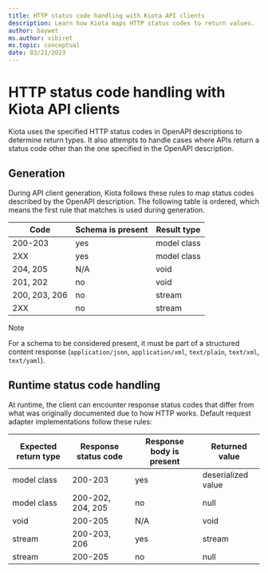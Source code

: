 ```yaml
---
title: HTTP status code handling with Kiota API clients
description: Learn how Kiota maps HTTP status codes to return values.
author: baywet
ms.author: vibiret
ms.topic: conceptual
date: 03/21/2023
---
```


# HTTP status code handling with Kiota API clients

Kiota uses the specified HTTP status codes in OpenAPI descriptions to determine return types. It also attempts to handle cases where APIs return a status code other than the one specified in the OpenAPI description.

## Generation

During API client generation, Kiota follows these rules to map status codes described by the OpenAPI description. The following table is ordered, which means the first rule that matches is used during generation.

| Code          | Schema is present | Result type |
|---------------|-------------------|-------------|
| 200-203       | yes               | model class |
| 2XX           | yes               | model class |
| 204, 205      | N/A               | void        |
| 201, 202      | no                | void        |
| 200, 203, 206 | no                | stream      |
| 2XX           | no                | stream      |

> [!NOTE]
> For a schema to be considered present, it must be part of a structured content response (`application/json`, `application/xml`, `text/plain`, `text/xml`, `text/yaml`).

## Runtime status code handling

At runtime, the client can encounter response status codes that differ from what was originally documented due to how HTTP works. Default request adapter implementations follow these rules:

| Expected return type | Response status code | Response body is present | Returned value     |
|----------------------|----------------------|--------------------------|--------------------|
| model class          | 200-203              | yes                      | deserialized value |
| model class          | 200-202, 204, 205    | no                       | null               |
| void                 | 200-205              | N/A                      | void               |
| stream               | 200-203, 206         | yes                      | stream             |
| stream               | 200-205              | no                       | null               |
